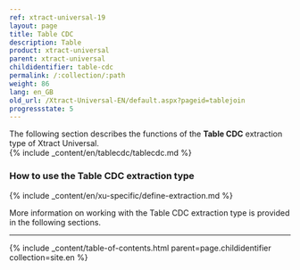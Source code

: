 ```yaml
---
ref: xtract-universal-19
layout: page
title: Table CDC
description: Table
product: xtract-universal
parent: xtract-universal
childidentifier: table-cdc
permalink: /:collection/:path
weight: 86
lang: en_GB
old_url: /Xtract-Universal-EN/default.aspx?pageid=tablejoin
progressstate: 5
---
```



The following section describes the functions of the **Table CDC** extraction type of Xtract Universal. <br>
{% include _content/en/tablecdc/tablecdc.md %}

### How to use the Table CDC extraction type

{% include _content/en/xu-specific/define-extraction.md %}

More information on working with the Table CDC extraction type is provided in the following sections.

---

{% include _content/table-of-contents.html parent=page.childidentifier collection=site.en %}